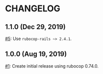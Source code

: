 # CHANGELOG

## 1.1.0 (Dec 29, 2019)

[#5](../issues/5): Use `rubocop-rails ~> 2.4.1`.

## 1.0.0 (Aug 19, 2019)

[#1](../issues/1): Create initial release using rubocop 0.74.0.
